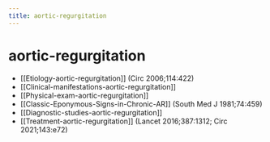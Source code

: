 ```yaml
---
title: aortic-regurgitation
---
```

# aortic-regurgitation

* [[Etiology-aortic-regurgitation]] (Circ 2006;114:422)
* [[Clinical-manifestations-aortic-regurgitation]]
* [[Physical-exam-aortic-regurgitation]]
* [[Classic-Eponymous-Signs-in-Chronic-AR]] (South Med J 1981;74:459)
* [[Diagnostic-studies-aortic-regurgitation]]
* [[Treatment-aortic-regurgitation]] (Lancet 2016;387:1312; Circ 2021;143:e72)
